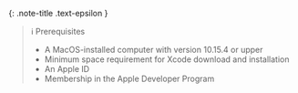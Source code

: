 <!-- _includes/docs/env/xcode/ -->

{: .note-title .text-epsilon }
> ℹ️ Prerequisites
> - A MacOS-installed computer with version 10.15.4 or upper
> - Minimum space requirement for Xcode download and installation
> - An Apple ID
> - Membership in the Apple Developer Program
